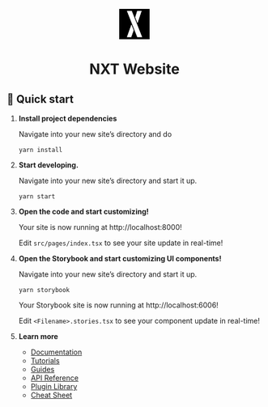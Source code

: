 <p align="center">
  <a href="https://nxt.tarento.com/">
    <img alt="NXT website" src="src/static/images/android-chrome-192x192.png" width="60" />
  </a>
</p>
<h1 align="center">
  NXT Website
</h1>

## 🚀 Quick start

1.  **Install project dependencies**

    Navigate into your new site’s directory and do

    ```shell
    yarn install
    ```

2.  **Start developing.**

    Navigate into your new site’s directory and start it up.

    ```shell
    yarn start
    ```

3.  **Open the code and start customizing!**

    Your site is now running at http://localhost:8000!

    Edit `src/pages/index.tsx` to see your site update in real-time!

4.  **Open the Storybook and start customizing UI components!**

    Navigate into your new site’s directory and start it up.

    ```shell
    yarn storybook
    ```

    Your Storybook site is now running at http://localhost:6006!

    Edit `<Filename>.stories.tsx` to see your component update in real-time!

5.  **Learn more**

    - [Documentation](https://www.gatsbyjs.com/docs/?utm_source=starter&utm_medium=readme&utm_campaign=minimal-starter-ts)
    - [Tutorials](https://www.gatsbyjs.com/tutorial/?utm_source=starter&utm_medium=readme&utm_campaign=minimal-starter-ts)
    - [Guides](https://www.gatsbyjs.com/tutorial/?utm_source=starter&utm_medium=readme&utm_campaign=minimal-starter-ts)
    - [API Reference](https://www.gatsbyjs.com/docs/api-reference/?utm_source=starter&utm_medium=readme&utm_campaign=minimal-starter-ts)
    - [Plugin Library](https://www.gatsbyjs.com/plugins?utm_source=starter&utm_medium=readme&utm_campaign=minimal-starter-ts)
    - [Cheat Sheet](https://www.gatsbyjs.com/docs/cheat-sheet/?utm_source=starter&utm_medium=readme&utm_campaign=minimal-starter-ts)
